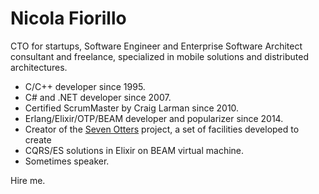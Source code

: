 # Nicola Fiorillo

CTO for startups, Software Engineer and Enterprise Software Architect consultant and freelance, specialized in mobile solutions and distributed architectures.

- C/C++ developer since 1995.
- C# and .NET developer since 2007.
- Certified ScrumMaster by Craig Larman since 2010.
- Erlang/Elixir/OTP/BEAM developer and popularizer since 2014.
- Creator of the [Seven Otters](https://www.sevenotters.org/) project, a set of facilities developed to create
- CQRS/ES solutions in Elixir on BEAM virtual machine.
- Sometimes speaker.

Hire me.
